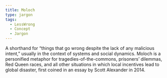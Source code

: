 ```yaml
---
title: Moloch
type: jargon
tags:
  - LessWrong
  - Concept
  - Jargon
---
```




A shorthand for “things that go wrong despite the lack of any malicious intent,” usually in the context of systems and social dynamics. Moloch is a personified metaphor for tragedies-of-the-commons, prisoners’ dilemmas, Red Queen races, and all other situations in which local incentives lead to global disaster, first coined in an essay by Scott Alexander in 2014.  
 